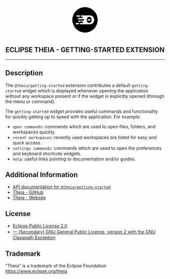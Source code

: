 <div align='center'>

<br />

<img src='https://raw.githubusercontent.com/eclipse-theia/theia/master/logo/theia.svg?sanitize=true' alt='theia-ext-logo' width='100px' />

<h2>ECLIPSE THEIA - GETTING-STARTED EXTENSION</h2>

<hr />

</div>

## Description

The `@theia/getting-started` extension contributes a default `getting-started` widget which is displayed whenever
opening the application without any workspace present or if the widget is explicitly opened (through the menu or command).

The `getting-started` widget provides useful commands and functionality for quickly getting up to speed with the application. For example:
- `open commands`: commands which are used to open files, folders, and workspaces quickly.
- `recent workspaces`: recently used workspaces are listed for easy and quick access.
- `settings commands`: commands which are used to open the preferences and keyboard shortcuts widgets.
- `help`: useful links pointing to documentation and/or guides.

## Additional Information

- [API documentation for `@theia/getting-started`](https://eclipse-theia.github.io/theia/docs/next/modules/getting_started.html)
- [Theia - GitHub](https://github.com/eclipse-theia/theia)
- [Theia - Website](https://theia-ide.org/)

## License

- [Eclipse Public License 2.0](http://www.eclipse.org/legal/epl-2.0/)
- [一 (Secondary) GNU General Public License, version 2 with the GNU Classpath Exception](https://projects.eclipse.org/license/secondary-gpl-2.0-cp)

## Trademark
"Theia" is a trademark of the Eclipse Foundation
https://www.eclipse.org/theia
